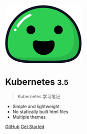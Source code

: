 ![logo](_media/icon.svg)

# Kubernetes <small>3.5</small>

> Kubernetes 学习笔记

- Simple and lightweight
- No statically built html files
- Multiple themes

[GitHub](https://github.com/docsifyjs/docsify/)
[Get Started](guide.md)